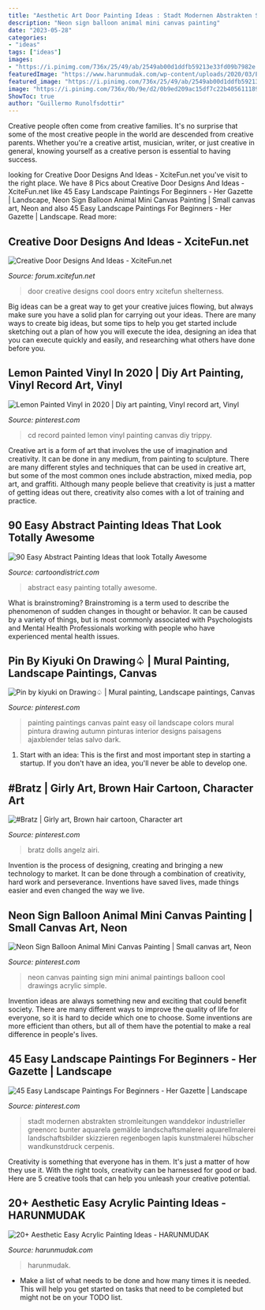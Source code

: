 ```yaml
---
title: "Aesthetic Art Door Painting Ideas : Stadt Modernen Abstrakten Stromleitungen Wanddekor Industrieller Greenorc Bunter Aquarela Gemälde Landschaftsmalerei Aquarellmalerei Landschaftsbilder Skizzieren Regenbogen Lapis Kunstmalerei Hübscher Wandkunstdruck Cerpenis"
description: "Neon sign balloon animal mini canvas painting"
date: "2023-05-28"
categories:
- "ideas"
tags: ["ideas"]
images:
- "https://i.pinimg.com/736x/25/49/ab/2549ab00d1ddfb59213e33fd09b7982e.jpg"
featuredImage: "https://www.harunmudak.com/wp-content/uploads/2020/03/Easy-Acrylic-Painting-Ideas-for-Beginners3.jpg"
featured_image: "https://i.pinimg.com/736x/25/49/ab/2549ab00d1ddfb59213e33fd09b7982e.jpg"
image: "https://i.pinimg.com/736x/0b/9e/d2/0b9ed209ac15df7c22b405611189377c.jpg"
ShowToc: true
author: "Guillermo Runolfsdottir"
---
```



Creative people often come from creative families. It's no surprise that some of the most creative people in the world are descended from creative parents. Whether you're a creative artist, musician, writer, or just creative in general, knowing yourself as a creative person is essential to having success.

	

		
looking for Creative Door Designs And Ideas - XciteFun.net you've visit to the right place. We have 8 Pics about Creative Door Designs And Ideas - XciteFun.net like 45 Easy Landscape Paintings For Beginners - Her Gazette | Landscape, Neon Sign Balloon Animal Mini Canvas Painting | Small canvas art, Neon and also 45 Easy Landscape Paintings For Beginners - Her Gazette | Landscape. Read more:
		
    
## Creative Door Designs And Ideas - XciteFun.net

<img loading=lazy src="http://img.xcitefun.net/users/2012/06/296268,xcitefun-creative-door-designs-and-ideas-10.jpg" onerror="this.onerror=null;this.src='https://tse3.mm.bing.net/th?id=OIP.CLcg46t0cfvGaHtK4IYufQHaJ3&amp;pid=15.1';" alt="Creative Door Designs And Ideas - XciteFun.net">

_Source: forum.xcitefun.net_

>door creative designs cool doors entry xcitefun shelterness. 

	

Big ideas can be a great way to get your creative juices flowing, but always make sure you have a solid plan for carrying out your ideas. There are many ways to create big ideas, but some tips to help you get started include sketching out a plan of how you will execute the idea, designing an idea that you can execute quickly and easily, and researching what others have done before you.

    
## Lemon Painted Vinyl In 2020 | Diy Art Painting, Vinyl Record Art, Vinyl

<img loading=lazy src="https://i.pinimg.com/736x/f0/6a/65/f06a654f1648bdecafe4722c2114c45c.jpg" onerror="this.onerror=null;this.src='https://tse2.mm.bing.net/th?id=OIP.soOLArcjJRp_E-8J_GnKjAHaNL&amp;pid=15.1';" alt="Lemon Painted Vinyl in 2020 | Diy art painting, Vinyl record art, Vinyl">

_Source: pinterest.com_

>cd record painted lemon vinyl painting canvas diy trippy. 

	

Creative art is a form of art that involves the use of imagination and creativity. It can be done in any medium, from painting to sculpture. There are many different styles and techniques that can be used in creative art, but some of the most common ones include abstraction, mixed media, pop art, and graffiti. Although many people believe that creativity is just a matter of getting ideas out there, creativity also comes with a lot of training and practice.

    
## 90 Easy Abstract Painting Ideas That Look Totally Awesome

<img loading=lazy src="http://www.cartoondistrict.com/wp-content/uploads/2017/06/Easy-Abstract-Painting-Ideas00015-1.jpg" onerror="this.onerror=null;this.src='https://tse2.mm.bing.net/th?id=OIP.7n49ygCZCDJ7eYvFfbiJMQHaLT&amp;pid=15.1';" alt="90 Easy Abstract Painting Ideas that look Totally Awesome">

_Source: cartoondistrict.com_

>abstract easy painting totally awesome. 

	

What is brainstroming?
Brainstroming is a term used to describe the phenomenon of sudden changes in thought or behavior. It can be caused by a variety of things, but is most commonly associated with Psychologists and Mental Health Professionals working with people who have experienced mental health issues.

    
## Pin By Kiyuki On Drawing♤ | Mural Painting, Landscape Paintings, Canvas

<img loading=lazy src="https://i.pinimg.com/736x/0b/9e/d2/0b9ed209ac15df7c22b405611189377c.jpg" onerror="this.onerror=null;this.src='https://tse2.mm.bing.net/th?id=OIP.eLOLAGD77YBqnoXNfcm-DwHaJ4&amp;pid=15.1';" alt="Pin by kiyuki on Drawing♤ | Mural painting, Landscape paintings, Canvas">

_Source: pinterest.com_

>painting paintings canvas paint easy oil landscape colors mural pintura drawing autumn pinturas interior designs paisagens ajaxblender telas salvo dark. 

	

1. Start with an idea: This is the first and most important step in starting a startup. If you don't have an idea, you'll never be able to develop one. 

    
## #Bratz | Girly Art, Brown Hair Cartoon, Character Art

<img loading=lazy src="https://i.pinimg.com/736x/25/49/ab/2549ab00d1ddfb59213e33fd09b7982e.jpg" onerror="this.onerror=null;this.src='https://tse4.mm.bing.net/th?id=OIP.MGytf09x5hGOXOy-gBf4TgHaJ3&amp;pid=15.1';" alt="#Bratz | Girly art, Brown hair cartoon, Character art">

_Source: pinterest.com_

>bratz dolls angelz airi. 

	

Invention is the process of designing, creating and bringing a new technology to market. It can be done through a combination of creativity, hard work and perseverance. Inventions have saved lives, made things easier and even changed the way we live.

    
## Neon Sign Balloon Animal Mini Canvas Painting | Small Canvas Art, Neon

<img loading=lazy src="https://i.pinimg.com/736x/0d/74/82/0d74822065f3b174f07683a494c21aed.jpg" onerror="this.onerror=null;this.src='https://tse3.mm.bing.net/th?id=OIP.AjID9ArdlsqNXD6A2nbq0gHaJ3&amp;pid=15.1';" alt="Neon Sign Balloon Animal Mini Canvas Painting | Small canvas art, Neon">

_Source: pinterest.com_

>neon canvas painting sign mini animal paintings balloon cool drawings acrylic simple. 

	

Invention ideas are always something new and exciting that could benefit society. There are many different ways to improve the quality of life for everyone, so it is hard to decide which one to choose. Some inventions are more efficient than others, but all of them have the potential to make a real difference in people's lives.

    
## 45 Easy Landscape Paintings For Beginners - Her Gazette | Landscape

<img loading=lazy src="https://i.pinimg.com/736x/76/a9/cb/76a9cb539c75670981213b6c7c048828.jpg" onerror="this.onerror=null;this.src='https://tse3.mm.bing.net/th?id=OIP.9HAcmLV1fK-ERWLATnAnYAHaKy&amp;pid=15.1';" alt="45 Easy Landscape Paintings For Beginners - Her Gazette | Landscape">

_Source: pinterest.com_

>stadt modernen abstrakten stromleitungen wanddekor industrieller greenorc bunter aquarela gemälde landschaftsmalerei aquarellmalerei landschaftsbilder skizzieren regenbogen lapis kunstmalerei hübscher wandkunstdruck cerpenis. 

	

Creativity is something that everyone has in them. It's just a matter of how they use it. With the right tools, creativity can be harnessed for good or bad. Here are 5 creative tools that can help you unleash your creative potential.

    
## 20+ Aesthetic Easy Acrylic Painting Ideas - HARUNMUDAK

<img loading=lazy src="https://www.harunmudak.com/wp-content/uploads/2020/03/Easy-Acrylic-Painting-Ideas-for-Beginners3.jpg" onerror="this.onerror=null;this.src='https://tse4.mm.bing.net/th?id=OIP.ZtYvWkKkJsUIwkILKFHFcgHaJ4&amp;pid=15.1';" alt="20+ Aesthetic Easy Acrylic Painting Ideas - HARUNMUDAK">

_Source: harunmudak.com_

>harunmudak. 

	

- Make a list of what needs to be done and how many times it is needed. This will help you get started on tasks that need to be completed but might not be on your TODO list.

